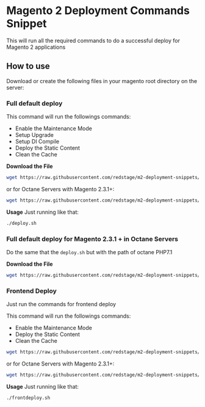 # Magento 2 Deployment Commands Snippet

This will run all the required commands to do a successful deploy for Magento 2 applications

## How to use
Download or create the following files in your magento root directory on the server:

### Full default deploy 
This command will run the followings commands:
- Enable the Maintenance Mode
- Setup Upgrade
- Setup DI Compile
- Deploy the Static Content
- Clean the Cache

**Download the File**
```bash
wget https://raw.githubusercontent.com/redstage/m2-deployment-snippets/master/deploy.sh
```
or for Octane Servers with Magento 2.3.1+:
```bash
wget https://raw.githubusercontent.com/redstage/m2-deployment-snippets/master/deploy-octane-php-71.sh deploy.sh
```

**Usage**
Just running like that:
```bash
./deploy.sh
```

### Full default deploy for Magento 2.3.1 + in Octane Servers
Do the same that the `deploy.sh` but with the path of octane PHP7.1

**Download the File**
```bash
wget https://raw.githubusercontent.com/redstage/m2-deployment-snippets/master/deploy-octane-php-71.sh deploy.sh
```

### Frontend Deploy
Just run the commands for frontend deploy

This command will run the followings commands:
- Enable the Maintenance Mode
- Deploy the Static Content
- Clean the Cache

```bash
wget https://raw.githubusercontent.com/redstage/m2-deployment-snippets/master/frontdeploy.sh
```
or for Octane Servers with Magento 2.3.1+:
```bash
wget https://raw.githubusercontent.com/redstage/m2-deployment-snippets/master/frontdeploy-octane-php71.sh frontdeploy.sh
```

**Usage**
Just running like that:
```bash
./frontdeploy.sh
```